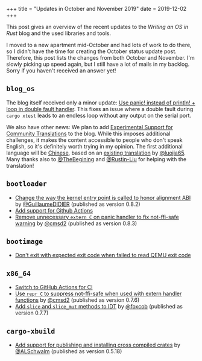 +++
title = "Updates in October and November 2019"
date = 2019-12-02
+++

This post gives an overview of the recent updates to the _Writing an OS in Rust_ blog and the used libraries and tools.

I moved to a new apartment mid-October and had lots of work to do there, so I didn't have the time for creating the October status update post. Therefore, this post lists the changes from both October and November. I'm slowly picking up speed again, but I still have a lot of mails in my backlog. Sorry if you haven't received an answer yet!

## `blog_os`

The blog itself received only a minor update: [Use panic! instead of println! + loop in double fault handler](https://github.com/phil-opp/blog_os/pull/687). This fixes an issue where a double fault during `cargo xtest` leads to an endless loop without any output on the serial port.

We also have other news: We plan to add [Experimental Support for Community Translations](https://github.com/phil-opp/blog_os/pull/692) to the blog. While this imposes additional challenges, it makes the content accessible to people who don't speak English, so it's definitely worth trying in my opinion. The first additional language will be [Chinese](https://github.com/phil-opp/blog_os/pull/694), based on an [existing translation](https://github.com/rustcc/writing-an-os-in-rust) by [@luojia65](https://github.com/luojia65). Many thanks also to [@TheBegining](https://github.com/TheBegining) and [@Rustin-Liu](https://github.com/Rustin-Liu) for helping with the translation!

## `bootloader`

- [Change the way the kernel entry point is called to honor alignment ABI](https://github.com/rust-osdev/bootloader/pull/81) by [@GuillaumeDIDIER](https://github.com/GuillaumeDIDIER) (published as version 0.8.2)
- [Add support for Github Actions](https://github.com/rust-osdev/bootloader/pull/82)
- [Remove unnecessary `extern C` on panic handler to fix not-ffi-safe warning](https://github.com/rust-osdev/bootloader/pull/85) by [@cmsd2](https://github.com/cmsd2) (published as version 0.8.3)

## `bootimage`

- [Don't exit with expected exit code when failed to read QEMU exit code](https://github.com/rust-osdev/bootimage/pull/47)

## `x86_64`

- [Switch to GitHub Actions for CI](https://github.com/rust-osdev/x86_64/pull/93)
- [Use `repr C` to suppress not-ffi-safe when used with extern handler functions](https://github.com/rust-osdev/x86_64/pull/94) by [@cmsd2](https://github.com/cmsd2) (published as version 0.7.6)
- [Add `slice` and `slice_mut` methods to IDT](https://github.com/rust-osdev/x86_64/pull/95) by [@foxcob](https://github.com/foxcob) (published as version 0.7.7)

## `cargo-xbuild`

- [Add support for publishing and installing cross compiled crates](https://github.com/rust-osdev/cargo-xbuild/pull/47) by [@ALSchwalm](https://github.com/ALSchwalm) (published as version 0.5.18)
